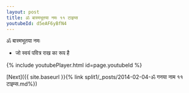 ```yaml
---
layout: post
title: ॐ बास्मभूतया नमः ११ टाइम्स
youtubeId: d5eAF6yBfN4
---
```

 
 
 ॐ बास्मभूतया नमः  
 
 -  जो स्वयं पवित्र राख का रूप है 
 
  
 
  
 
 
 
 
 
 


{% include youtubePlayer.html id=page.youtubeId %}
 
[Next]({{ site.baseurl }}{% link  split1/_posts/2014-02-04-ॐ गनया नाम  ११ टाइम्स.md%})
 

